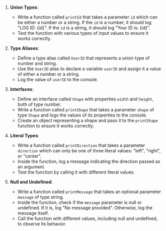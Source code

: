 1. **Union Types**:
   - Write a function called `printId` that takes a parameter `id` which can be either a number or a string. If the `id` is a number, it should log "LOG ID: {id}". If the `id` is a string, it should log "Your ID is: {id}".
   - Test the function with various types of input values to ensure it works correctly.

2. **Type Aliases**:
   - Define a type alias called `UserID` that represents a union type of number and string.
   - Use the `UserID` alias to declare a variable `userID` and assign it a value of either a number or a string.
   - Log the value of `userID` to the console.

3. **Interfaces**:
   - Define an interface called `Shape` with properties `width` and `height`, both of type number.
   - Write a function called `printShape` that takes a parameter `shape` of type `Shape` and logs the values of its properties to the console.
   - Create an object representing a shape and pass it to the `printShape` function to ensure it works correctly.

4. **Literal Types**:
   - Write a function called `printDirection` that takes a parameter `direction` which can only be one of three literal values: "left", "right", or "center".
   - Inside the function, log a message indicating the direction passed as an argument.
   - Test the function by calling it with different literal values.

5. **Null and Undefined**:
   - Write a function called `printMessage` that takes an optional parameter `message` of type string.
   - Inside the function, check if the `message` parameter is null or undefined. If it is, log "No message provided". Otherwise, log the message itself.
   - Call the function with different values, including null and undefined, to observe its behavior.
